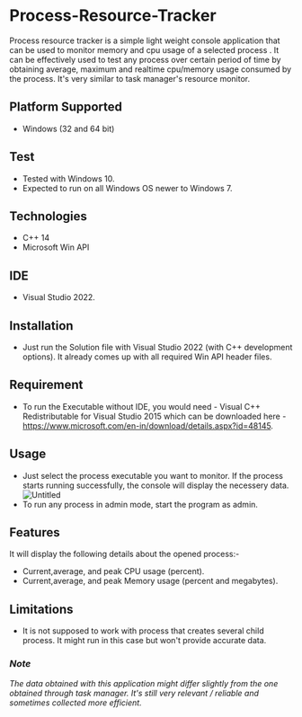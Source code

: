 # Process-Resource-Tracker

Process resource tracker is a simple light weight console application that can be used to monitor memory and cpu usage of a selected process .  It can be effectively used to test any process over certain period of time by obtaining average, maximum and realtime cpu/memory usage consumed by the process. It's very similar to task manager's resource monitor.

## **Platform Supported** 
* Windows (32 and 64 bit)

## **Test**  
* Tested with Windows 10.
* Expected to run on all Windows OS newer to Windows 7.

## **Technologies**
* C++ 14
* Microsoft Win API

## **IDE** 
* Visual Studio 2022.

## **Installation** 
* Just run the Solution file with Visual Studio 2022 (with C++ development options). It already comes up with all required Win API header files.

## **Requirement** 
* To run the Executable without IDE, you would need  - Visual C++ Redistributable for Visual Studio 2015 which can be downloaded here - https://www.microsoft.com/en-in/download/details.aspx?id=48145.

## **Usage** 
* Just select the process executable you want to monitor. If the process starts running successfully, the console will display the necessery data.
![Untitled](https://user-images.githubusercontent.com/47539347/216705555-032e4689-2fa3-4878-8fba-9230820039a4.png)
* To run any process in admin mode, start the program as admin.

## **Features** 
It will display the following details about the opened process:-
* Current,average, and peak CPU usage (percent).
* Current,average, and peak Memory usage (percent and megabytes).

## **Limitations**
* It is not supposed to work with process that creates several child process. It might run in this case but won't provide accurate data.

### *Note* 
*The data obtained with this application might differ slightly from the one obtained through task manager. It's still very relevant / reliable and sometimes collected more efficient.*


